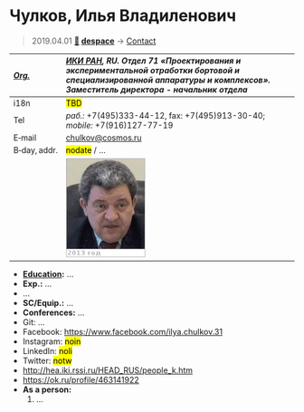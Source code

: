 # Чулков, Илья Владиленович
> 2019.04.01 **[🚀](../index/index.md) [despace](index.md)** → [Contact](contact.md)

|*[Org.](contact.md)*|*[ИКИ РАН](zz_iki_ras.md), RU. Отдел 71 «Проектирования и экспериментальной отработки бортовой и специализированной аппаратуры и комплексов». Заместитель директора - начальник отдела*|
|:--|:--|
|i18n| <mark>TBD</mark> |
|Tel|*раб.:* +7(495)333-44-12, fax: +7(495)913-30-40; *mobile:* +7(916)127-77-19 |
|E‑mail| <chulkov@cosmos.ru> |
|B‑day, addr.| <mark>nodate</mark> / … |
|| ![](f/contact/c/chulkov_001_animated.gif) |

   - **[Education](edu.md):** …
   - **Exp.:** …
   - …
   - **SC/Equip.:** …
   - **Conferences:** …
   - Git: …
   - Facebook: <https://www.facebook.com/ilya.chulkov.31>
   - Instagram: <mark>noin</mark>
   - LinkedIn: <mark>noli</mark>
   - Twitter: <mark>notw</mark>
   - <http://hea.iki.rssi.ru/HEAD_RUS/people_k.htm>
   - <https://ok.ru/profile/463141922>
   - **As a person:**
      1. …
